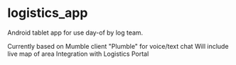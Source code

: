 logistics_app
=============

Android tablet app for use day-of by log team.

Currently based on Mumble client "Plumble" for voice/text chat
Will include live map of area
Integration with Logistics Portal